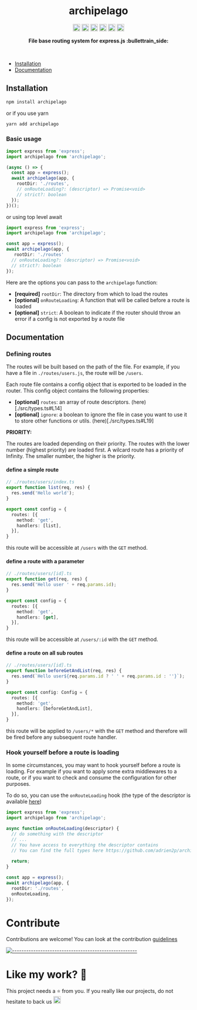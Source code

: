 <h1 align="center">archipelago</h1>

<p align="center">
    <a href="https://github.com/adrien2p/archipelago/graphs/contributors"><img alt="Contributors" src="https://img.shields.io/github/contributors/adrien2p/archipelago.svg" height="20"/></a>
    <a href="https://github.com/adrien2p/archipelago/commits/main"><img alt="Activity" src="https://img.shields.io/github/commit-activity/m/adrien2p/archipelago?style=flat" height="20"/></a>
    <a href="https://github.com/adrien2p/archipelago/issues"><img alt="Issues" src="https://img.shields.io/github/issues/adrien2p/archipelago?style=flat" height="20"/></a>
    <a href="https://github.com/adrien2p/archipelago/blob/main/LICENSE"><img alt="Licence" src="https://img.shields.io/github/license/adrien2p/archipelago?style=flat" height="20"/></a>
    <a href="https://github.com/adrien2p/archipelago/blob/main/CONTRIBUTING.md"><img alt="Contributing" src="https://img.shields.io/badge/PRs-welcome-brightgreen.svg?style=flat" height="20"/></a>
    <a href="https://github.com/sponsors/adrien2p"><img alt="sponsor" src="https://img.shields.io/static/v1?label=Sponsor&message=%E2%9D%A4&logo=GitHub&color=%23fe8e86" height="20"/></a>
</p>    

<p align="center">
  <b>File base routing system for express.js :bullettrain_side:</b></br>
</p>

<br />

- [Installation](#installation)
- [Documentation](#documentation)

## Installation

```bash
npm install archipelago
```

or if you use yarn
    
```bash
yarn add archipelago
```

### Basic usage

```ts
import express from 'express';
import archipelago from 'archipelago';

(async () => {
  const app = express();
  await archipelago(app, {
    rootDir: './routes',
    // onRouteLoading?: (descriptor) => Promise<void>
    // strict?: boolean
  });
})();
```

or using top level await

```ts
import express from 'express';
import archipelago from 'archipelago';

const app = express();
await archipelago(app, {
   rootDir: './routes'
  // onRouteLoading?: (descriptor) => Promise<void>
  // strict?: boolean
});
```

Here are the options you can pass to the `archipelago` function:
- **[required]** `rootDir`: The directory from which to load the routes
- **[optional]** `onRouteLoading`: A function that will be called before a route is loaded
- **[optional]** `strict`: A boolean to indicate if the router should throw an error if a config is not exported by a route file

## Documentation

### Defining routes

The routes will be built based on the path of the file.
For example, if you have a file in `./routes/users.js`, the route will be `/users`.

Each route file contains a config object that is exported to be loaded in the router.
This config object contains the following properties:
- **[optional]** `routes`: an array of route descriptors. (here)[./src/types.ts#L14]
- **[optional]** `ignore`: a boolean to ignore the file in case you want to use it to store other functions or utils. (here)[./src/types.ts#L19]

**PRIORITY:**

The routes are loaded depending on their priority. The routes with the lower number (highest priority) are loaded first.
A wilcard route has a priority of Infinity. The smaller number, the higher is the priority.

#### define a simple route

```ts
// ./routes/users/index.ts
export function list(req, res) {
  res.send('Hello world');
}

export const config = {
  routes: [{
    method: 'get',
    handlers: [list],
  }],
}
```

this route will be accessible at `/users` with the `GET` method.

#### define a route with a parameter

```ts
// ./routes/users/[id].ts
export function get(req, res) {
  res.send('Hello user ' + req.params.id);
}

export const config = {
  routes: [{
    method: 'get',
    handlers: [get],
  }],
}
```

this route will be accessible at `/users/:id` with the `GET` method.

#### define a route on all sub routes

```ts
// ./routes/users/[id].ts
export function beforeGetAndList(req, res) {
  res.send(`Hello user${req.params.id ? ' ' + req.params.id : ''}`);
}

export const config: Config = {
  routes: [{
    method: 'get',
    handlers: [beforeGetAndList],
  }],
}
```

this route will be applied to `/users/*` with the `GET` method and therefore will be fired before
any subsequent route handler.

### Hook yourself before a route is loading

In some circumstances, you may want to hook yourself before a route is loading.
For example if you want to apply some extra middlewares to a route, or if you want to check
and consume the configuration for other purposes.

To do so, you can use the `onRouteLoading` hook (the type of the descriptor is available [here](./src/types.ts))

```ts
import express from 'express';
import archipelago from 'archipelago';

async function onRouteLoading(descriptor) {
  // do something with the descriptor
  // ...
  // You have access to everything the descriptor contains
  // You can find the full types here https://github.com/adrien2p/archipelago/blob/main/src/types.ts
  
  return;
}

const app = express();
await archipelago(app, {
  rootDir: './routes',
  onRouteLoading,
});
```

# Contribute

Contributions are welcome! You can look at the contribution [guidelines](./CONTRIBUTING.md)

[![-----------------------------------------------------](https://raw.githubusercontent.com/andreasbm/readme/master/assets/lines/cloudy.png)](#like-my-work-heartbeat)

# Like my work? :heartbeat:

This project needs a :star: from you.
If you really like our projects, do not hesitate to back us <a href="https://github.com/sponsors/adrien2p"><img alt="sponsor" src="https://img.shields.io/static/v1?label=Sponsor&message=%E2%9D%A4&logo=GitHub&color=%23fe8e86" height="20"/></a>